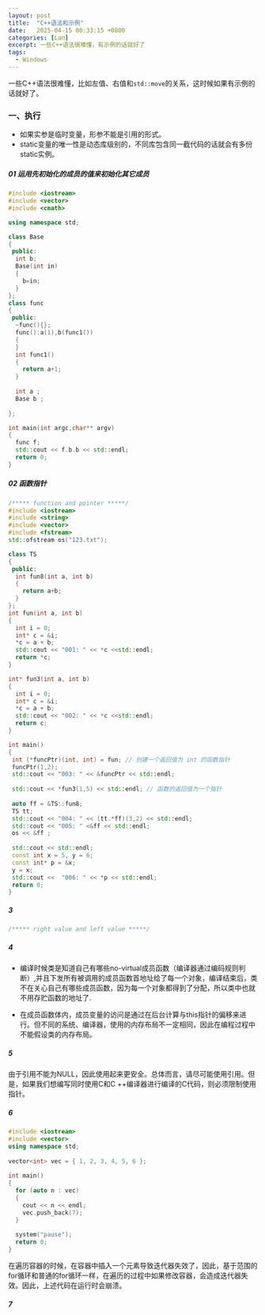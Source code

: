 ```yaml
---
layout: post
title:  "C++语法和示例"
date:   2025-04-15 00:33:15 +0800
categories: [Lan]
excerpt: 一些C++语法很难懂，有示例的话就好了
tags:
  - Windows
---
```


一些C++语法很难懂，比如左值、右值和`std::move`的关系，这时候如果有示例的话就好了。

### 一、执行

* 如果实参是临时变量，形参不能是引用的形式。
* static变量的唯一性是动态库级别的，不同库包含同一截代码的话就会有多份static实例。

##### 01 运用先初始化的成员的值来初始化其它成员

```C++
#include <iostream>
#include <vector>
#include <cmath>

using namespace std;

class Base
{
 public:
  int b;
  Base(int in)
  {
    b=in;
  }
};
class func
{
 public:
  ~func(){};
  func():a(1),b(func1())
  {
  }
  int func1()
  {
    return a+1;
  }
  
  int a ;
  Base b ;
  
};

int main(int argc,char** argv)
{
  func f;
  std::cout << f.b.b << std::endl;
  return 0;
} 
```

##### 02 函数指针

```C++
/***** function and pointer *****/
#include <iostream>
#include <string>
#include <vector>
#include <fstream>
std::ofstream os("123.txt");

class TS
{
 public:
  int fun8(int a, int b)
  {
    return a+b;
  }
};
int fun(int a, int b)
{
  int i = 0;
  int* c = &i;
  *c = a + b;
  std::cout << "001: " << *c <<std::endl;
  return *c;
}

int* fun3(int a, int b)
{
  int i = 0;
  int* c = &i;
  *c = a + b;
  std::cout << "002: " << *c <<std::endl;
  return c;
}

int main()
{
 int (*funcPtr)(int, int) = fun; // 创建一个返回值为 int 的函数指针
 funcPtr(1,2);
 std::cout << "003: " << &funcPtr << std::endl;
 
 std::cout << *fun3(1,5) << std::endl; // 函数的返回值为一个指针
 
 auto ff = &TS::fun8;
 TS tt;
 std::cout << "004: " << (tt.*ff)(3,2) << std::endl;
 std::cout << "005: " <&ff << std::endl;
 os << &ff ;
 
 std::cout << std::endl;
 const int x = 5, y = 6;
 const int* p = &x;
 y = x;
 std::cout <<  "006: " << *p << std::endl;
 return 0;
}
```

##### 3

```C++
/***** right value and left value *****/
```

##### 4

* 编译时候类是知道自己有哪些no-virtual成员函数（编译器通过编码规则判断）,并且下发所有被调用的成员函数首地址给了每一个对象，编译结束后，类不在关心自己有哪些成员函数，因为每一个对象都得到了分配，所以类中也就不用存贮函数的地址了.

* 在成员函数体内，成员变量的访问是通过在后台计算与this指针的偏移来进行。但不同的系统、编译器，使用的内存布局不一定相同，因此在编程过程中不能假设类的内存布局。

##### 5

由于引用不能为NULL，因此使用起来更安全。总体而言，请尽可能使用引用。但是，如果我们想编写同时使用C和C ++编译器进行编译的C代码，则必须限制使用指针。

##### 6

```C++
#include <iostream>
#include <vector>
using namespace std;
 
vector<int> vec = { 1, 2, 3, 4, 5, 6 };
 
int main()
{
  for (auto n : vec)
  {
    cout << n << endl;
    vec.push_back(7);
  }
 
  system("pause");
  return 0;
}
```

在遍历容器的时候，在容器中插入一个元素导致迭代器失效了，因此，基于范围的for循环和普通的for循环一样，在遍历的过程中如果修改容器，会造成迭代器失效。因此，上述代码在运行时会崩溃。

##### 7

